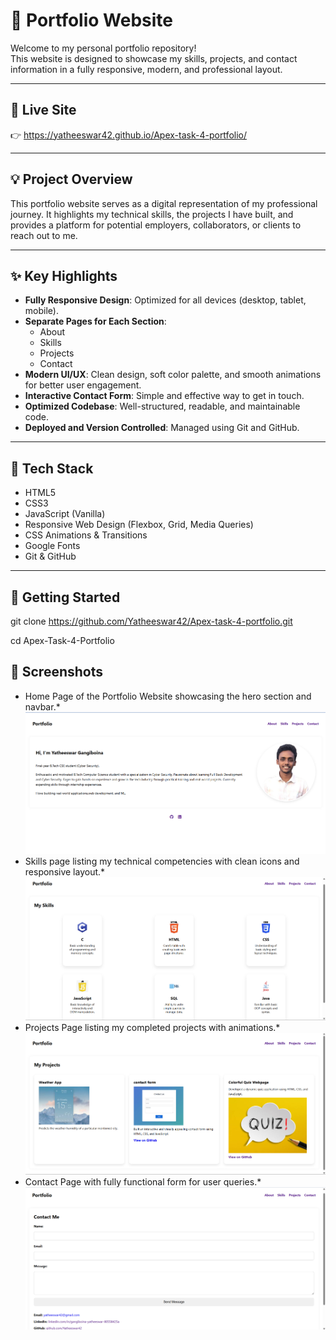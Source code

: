# 🌟 Portfolio Website

Welcome to my personal portfolio repository!  
This website is designed to showcase my skills, projects, and contact information in a fully responsive, modern, and professional layout.

---

## 🔗 Live Site

👉  https://yatheeswar42.github.io/Apex-task-4-portfolio/

---

## 💡 Project Overview

This portfolio website serves as a digital representation of my professional journey. It highlights my technical skills, the projects I have built, and provides a platform for potential employers, collaborators, or clients to reach out to me.

---

## ✨ Key Highlights

- **Fully Responsive Design**: Optimized for all devices (desktop, tablet, mobile).
- **Separate Pages for Each Section**:
  - About
  - Skills
  - Projects
  - Contact
- **Modern UI/UX**: Clean design, soft color palette, and smooth animations for better user engagement.
- **Interactive Contact Form**: Simple and effective way to get in touch.
- **Optimized Codebase**: Well-structured, readable, and maintainable code.
- **Deployed and Version Controlled**: Managed using Git and GitHub.

---

## 🧰 Tech Stack

- HTML5
- CSS3
- JavaScript (Vanilla)
- Responsive Web Design (Flexbox, Grid, Media Queries)
- CSS Animations & Transitions
- Google Fonts
- Git & GitHub

---

## 🚀 Getting Started

git clone https://github.com/Yatheeswar42/Apex-task-4-portfolio.git

cd Apex-Task-4-Portfolio

## 📸 Screenshots

* Home Page of the Portfolio Website showcasing the hero section and navbar.*
![Home Page](images/img1.png)
* Skills page listing my technical competencies with clean icons and responsive layout.*
![Skills Page](images/img2.png)
* Projects Page listing my completed projects with animations.*
![Projects Page](images/img3.png)
* Contact Page with fully functional form for user queries.*
![Contact Page](images/img4.png)


